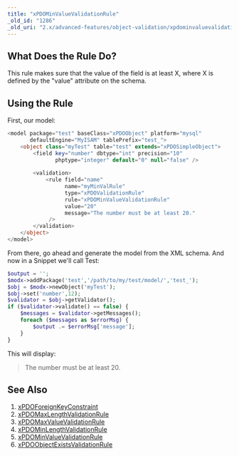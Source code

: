 ```yaml
---
title: "xPDOMinValueValidationRule"
_old_id: "1286"
_old_uri: "2.x/advanced-features/object-validation/xpdominvaluevalidationrule"
---
```


## What Does the Rule Do?

This rule makes sure that the value of the field is at least X, where X is defined by the "value" attribute on the schema.

## Using the Rule

First, our model:

``` php 
<model package="test" baseClass="xPDOObject" platform="mysql"
       defaultEngine="MyISAM" tablePrefix="test_">    
    <object class="myTest" table="test" extends="xPDOSimpleObject">
        <field key="number" dbtype="int" precision="10"
               phptype="integer" default="0" null="false" />
                
        <validation>
            <rule field="name" 
                  name="myMinValRule"
                  type="xPDOValidationRule"
                  rule="xPDOMinValueValidationRule"
                  value="20"
                  message="The number must be at least 20."
             />
        </validation>
    </object>
</model>
```

From there, go ahead and generate the model from the XML schema. And now in a Snippet we'll call Test:

``` php 
$output = '';
$modx->addPackage('test','/path/to/my/test/model/','test_');
$obj = $modx->newObject('myTest');
$obj->set('number',12);
$validator = $obj->getValidator();
if ($validator->validate() == false) {
    $messages = $validator->getMessages();
    foreach ($messages as $errorMsg) {
        $output .= $errorMsg['message'];
    }
}
```

This will display:

> The number must be at least 20.

## See Also

1. [xPDOForeignKeyConstraint](xpdo/advanced-features/object-validation/xpdoforeignkeyconstraint)
2. [xPDOMaxLengthValidationRule](xpdo/advanced-features/object-validation/xpdomaxlengthvalidationrule)
3. [xPDOMaxValueValidationRule](xpdo/advanced-features/object-validation/xpdomaxvaluevalidationrule)
4. [xPDOMinLengthValidationRule](xpdo/advanced-features/object-validation/xpdominlengthvalidationrule)
5. [xPDOMinValueValidationRule](xpdo/advanced-features/object-validation/xpdominvaluevalidationrule)
6. [xPDOObjectExistsValidationRule](xpdo/advanced-features/object-validation/xpdoobjectexistsvalidationrule)
